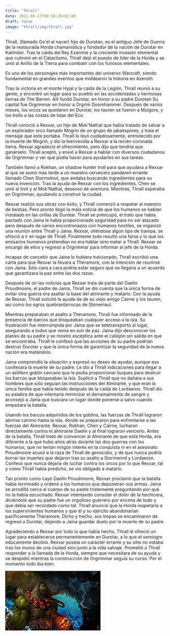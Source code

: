 ```yaml
---
title: "Thrall"
date: 2021-09-27T09:50:26+02:00
draft: false
image: "thrall/img/thrall.jpg"
---
```



Thrall, (llamado Go'el al nacer) hijo de Durotan, es el antiguo Jefe de Guerra de la restaurada Horda chamanística y fundador de la nación de Durotar en Kalimdor. Tras la caída del Rey Exánime y la creciente invasión elemental que culminó en el Cataclismo, Thrall dejó el puesto de líder de la Horda y se unió al Anillo de la Tierra para combatir con los furiosos elementales.

Es uno de los personajes más importantes del universo Warcraft, siendo fundamental en grandes eventos que moldearon la historia en Azeroth.

Tras la victoria en el monte Hyjal y la caída de la Legión, Thrall reunió a su gente, y encontró un lugar para su pueblo en las accidentadas y hermosas tierras de The Barren. Allí fundó Durotar, en honor a su padre Durotan Su capital fue Orgrimmar en honor a Orgrim Doomhammer. Después de varios meses, los orcos se quedaron en Durotar, los tauren se fueron a Mulgore, y los trolls a las costas de Islas del Eco.

Thrall conoció a Rexxar, un hijo de Mok'Nathal que había tratado de salvar a un explorador orco llamado Mogrin de un grupo de jabaespines, y traía el mensaje que este portaba. Thrall lo leyó cuidadosamente, entristecido por la muerte de Mogrin, y dio la bienvenida a Rexxar a la recién coronada tierra. Rexxar agradeció el ofrecimiento, pero dijo que tendría que ganárselo. Thrall aceptó, y envió a Rexxar a hablar con diversos ciudadanos de Orgrimmar y ver qué podía hacer para ayudarles en sus tareas.

También llamó a Rokhan, un shadow hunter troll para que ayudara a Rexxar al que se sumó más tarde a un maestro cervecero pandaren errante llamado Chen Stormstout, que andaba buscando ingredientes para su nueva invención. Tras la ayuda de Rexxar con los ingredientes, Chen se unió al troll y al Mok'Nathal, deseoso de aventura. Mientras, Thrall esperaba en Orgrimmar, ayudando a construir la ciudad.

Rexxar realizó sus obras con éxito, y Thrall comenzó a respetar al maestro de bestias. Pero pronto llegó la mala noticia de que los humanos se habían instalado en las orillas de Durotar. Thrall se preocupó, el trato que había pactado con Jaina le había proporcionado seguridad para no ser atacado pero después de varios encontronazos con humanos hostiles, se organizó una reunión entre Thrall y Jaina. Rexxar, oliéndose algún tipo de trampa, se ofreció a ir en lugar de Thrall. Finalmente todo resultó una farsa y lo que los emisarios humanos pretendían no era hablar sino matar a Thrall. Rexxar se encargó de ellos y regresó a Orgrimmar para informar al jefe de la Horda.

Incapaz de concebir que Jaina lo hubiera traicionado, Thrall escribió una carta para que Rexxar la llevara a Theramore, con la intención de reunirse con Jaina. Sólo cara a cara podría estar seguro que se llegaría a un acuerdo que garantizara la paz entre las dos razas.

Después de oir las noticias que Rexxar traía de parte del Daelin Proudmoore, el padre de Jaina, Thrall se dio cuenta que la única forma de evitar otra guerra era asaltar la base del almirante y matarlo. Con la ayuda de Rexxar, Thrall solicitó la ayuda de de su viejo amigo Cairne y los tauren, asi como los ogros quebrantarrocas de Stonemaul.

Mientras preparaban el asalto a Theramore, Thrall fue informado de la presencia de barcos que bloqueaban cualquier acceso a la isla. Su frustración fue interrumpida por Jaina que se teletransportó al lugar, asegurando a todos que venía en son de paz. Jaina dijo desconocer los planes de su padre y se mostró escéptica ante el callejón sin salida en que se encontraba. Thrall le confesó que las acciones de su padre podrían destruir Durotar y que la única forma de garantizar la seguridad de la nueva nación era matándolo.

Jaina comprendió la situación y expresó su deseo de ayudar, aunque eso conllevara la muerte de su padre. Le dio a Thrall indicaciones para llegar a un astillero goblin cercano que le podía proporcionar buques para destruir los barcos que bloqueaban la isla. Suplicó a Thrall que no dañara a sus hombres que solo seguían las instrucciones del Almirante, y que eran la única familia que había tenido después de la caída de Lordaeron. Thrall dio su palabra de que intentaría minimizar el derramamiento de sangre y aconsejó a Jaina que buscara un lugar donde ponerse a salvo cuando empezara la batalla.

Usando los barcos adquiridos de los goblins, las fuerzas de Thrall lograron abrirse camino hasta la isla, donde se prepararon para enfrentarse a las fuerzas del Almirante. Rexxar, Rokhan, Chen y Cairne, lucharon directamente contra el almirante Daelin y al final lograron vencerlo. Antes de la batalla, Thrall trató de convencer al Almirante de que esta Horda, era diferente a la que hubo años atrás durante las dos guerras con los humanos, que no tenían ningún interés en la conquista ni en el asesinato. Proudmoore acusó a la raza de Thrall de genocidio, y de que nunca podría borrar las muertes que dejaron tras su asalto a Stormwind y Lordaeron. Confesó que nunca dejaría de luchar contra los orcos por lo que Rexxar, tal y como Thrall había predicho, se vio obligado a matarlo.

Tan pronto como cayó Daelin Proudmoore, Rexxar proclamó que la batalla había terminado y ordenó a los humanos que depusieran sus armas. Jaina se arrodilló cerca al cuerpo de su padre tristemente preguntando por qué no la había escuchado. Rexxar intentando consolar el dolor de la hechicera, diciéndole que su padre fue un orgulloso guerrero por encima de todo y que debía ser recordado como tal. Thrall anunció que la Horda respetaría a los supervivientes humanos y que él y su ejército abandonarían pacíficamente Theramore. Dicho y hecho, sus tropas se encaminaron de regresó a Durotar, dejando a Jaina guardar duelo por la muerte de su padre.

Agradeciendo a Rexxar por todo lo que había hecho, Thrall le ofreció un lugar para establecerse permanentemente en Durotar, a lo que el semiogro educamente declinó. Rexxar poseía un carácter errante y su sitio no estaba tras los muros de una ciudad sino junto a la vida salvaje. Prometió a Thrall responder a la llamada de la Horda, siempre que necesitara de su ayuda y se despidió mientras la construcción de Orgrimmar seguía su curso. Por el momento todo iba bien.

![thrall](img/thrall.jpg)

